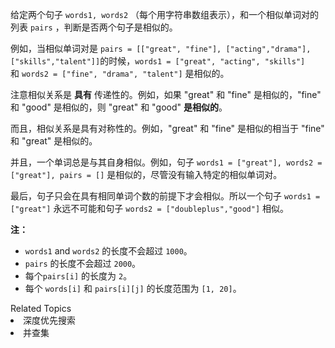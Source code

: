 <p>给定两个句子 <code>words1, words2</code> （每个用字符串数组表示），和一个相似单词对的列表&nbsp;<code>pairs</code>&nbsp;，判断是否两个句子是相似的。</p>

<p>例如，当相似单词对是 <code>pairs = [[&quot;great&quot;, &quot;fine&quot;], [&quot;acting&quot;,&quot;drama&quot;], [&quot;skills&quot;,&quot;talent&quot;]]</code>的时候，<code>words1 = [&quot;great&quot;, &quot;acting&quot;, &quot;skills&quot;]</code> 和&nbsp;<code>words2 = [&quot;fine&quot;, &quot;drama&quot;, &quot;talent&quot;]</code> 是相似的。</p>

<p>注意相似关系是 <strong>具有</strong> 传递性的。例如，如果 &quot;great&quot; 和&nbsp;&quot;fine&quot; 是相似的，&quot;fine&quot; 和&nbsp;&quot;good&quot; 是相似的，则 &quot;great&quot; 和 &quot;good&quot; <strong>是相似的</strong>。</p>

<p>而且，相似关系是具有对称性的。例如，&quot;great&quot; 和 &quot;fine&quot; 是相似的相当于&nbsp;&quot;fine&quot; 和&nbsp;&quot;great&quot; 是相似的。</p>

<p>并且，一个单词总是与其自身相似。例如，句子 <code>words1 = [&quot;great&quot;], words2 = [&quot;great&quot;], pairs = []</code> 是相似的，尽管没有输入特定的相似单词对。</p>

<p>最后，句子只会在具有相同单词个数的前提下才会相似。所以一个句子 <code>words1 = [&quot;great&quot;]</code> 永远不可能和句子 <code>words2 = [&quot;doubleplus&quot;,&quot;good&quot;]</code> 相似。</p>

<p><strong>注：</strong></p>

<ul>
	<li><code>words1</code> and <code>words2</code> 的长度不会超过&nbsp;<code>1000</code>。</li>
	<li><code>pairs</code>&nbsp;的长度不会超过&nbsp;<code>2000</code>。</li>
	<li>每个<code>pairs[i]</code>&nbsp;的长度为&nbsp;<code>2</code>。</li>
	<li>每个&nbsp;<code>words[i]</code>&nbsp;和&nbsp;<code>pairs[i][j]</code>&nbsp;的长度范围为&nbsp;<code>[1, 20]</code>。</li>
</ul>
<div><div>Related Topics</div><div><li>深度优先搜索</li><li>并查集</li></div></div>